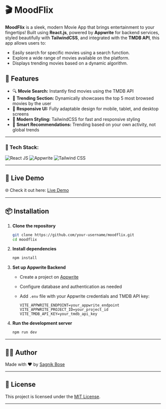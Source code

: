 
# 🎬 MoodFlix

**MoodFlix** is a sleek, modern Movie App that brings entertainment to your fingertips! Built using **React.js**, powered by **Appwrite** for backend services, styled beautifully with **TailwindCSS**, and integrated with the **TMDB API**, this app allows users to:

- Easily search for specific movies using a search function.
- Explore a wide range of movies available on the platform.
- Displays trending movies based on a dynamic algorithm.

## 🚀 Features

- 🔍 **Movie Search:** Instantly find movies using the TMDB API
- 🌟 **Trending Section:** Dynamically showcases the top 5 most browsed movies by the user
- 📱 **Responsive UI:** Fully adaptable design for mobile, tablet, and desktop screens
- 💅 **Modern Styling:** TailwindCSS for fast and responsive styling
- 🧠 **Smart Recommendations:** Trending based on your own activity, not global trends

---



<h3 align="left">🧰 Tech Stack:</h3>

<p align="left">
  <img src="https://img.shields.io/badge/React_JS-61DAFB?style=for-the-badge&logo=react&logoColor=000000" alt="React JS"/>
  <img src="https://img.shields.io/badge/Appwrite-FF3366?style=for-the-badge&logo=appwrite&logoColor=ffffff" alt="Appwrite"/>
  <img src="https://img.shields.io/badge/Tailwind_CSS-06B6D4?style=for-the-badge&logo=tailwind-css&logoColor=ffffff" alt="Tailwind CSS"/>
</p>


---

## 🔗 Live Demo

🌐 Check it out here: [Live Demo](https://mood-flix-one.vercel.app/)

---

## 📦 Installation

1. **Clone the repository**
   ```bash
   git clone https://github.com/your-username/moodflix.git
   cd moodflix
   ````

2. **Install dependencies**

   ```bash
   npm install
   ```

3. **Set up Appwrite Backend**

   * Create a project on [Appwrite](https://appwrite.io/)
   * Configure database and authentication as needed
   * Add `.env` file with your Appwrite credentials and TMDB API key:

     ```
     VITE_APPWRITE_ENDPOINT=your_appwrite_endpoint
     VITE_APPWRITE_PROJECT_ID=your_project_id
     VITE_TMDB_API_KEY=your_tmdb_api_key
     ```

4. **Run the development server**

   ```bash
   npm run dev
   ```

---

## 🧑‍💻 Author

Made with ❤️ by [Sagnik Bose](https://github.com/sagnikbose-11-01)

---

## 📜 License

This project is licensed under the [MIT License](LICENSE).

---




